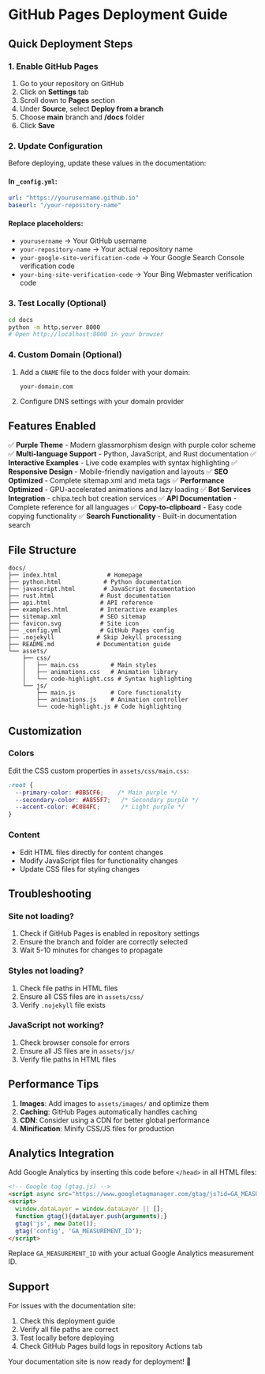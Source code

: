 # GitHub Pages Deployment Guide

## Quick Deployment Steps

### 1. Enable GitHub Pages
1. Go to your repository on GitHub
2. Click on **Settings** tab
3. Scroll down to **Pages** section
4. Under **Source**, select **Deploy from a branch**
5. Choose **main** branch and **/docs** folder
6. Click **Save**

### 2. Update Configuration
Before deploying, update these values in the documentation:

#### In `_config.yml`:
```yaml
url: "https://yourusername.github.io"
baseurl: "/your-repository-name"
```

#### Replace placeholders:
- `yourusername` → Your GitHub username
- `your-repository-name` → Your actual repository name
- `your-google-site-verification-code` → Your Google Search Console verification code
- `your-bing-site-verification-code` → Your Bing Webmaster verification code

### 3. Test Locally (Optional)
```bash
cd docs
python -m http.server 8000
# Open http://localhost:8000 in your browser
```

### 4. Custom Domain (Optional)
1. Add a `CNAME` file to the docs folder with your domain:
   ```
   your-domain.com
   ```
2. Configure DNS settings with your domain provider

## Features Enabled

✅ **Purple Theme** - Modern glassmorphism design with purple color scheme
✅ **Multi-language Support** - Python, JavaScript, and Rust documentation
✅ **Interactive Examples** - Live code examples with syntax highlighting
✅ **Responsive Design** - Mobile-friendly navigation and layouts
✅ **SEO Optimized** - Complete sitemap.xml and meta tags
✅ **Performance Optimized** - GPU-accelerated animations and lazy loading
✅ **Bot Services Integration** - chipa.tech bot creation services
✅ **API Documentation** - Complete reference for all languages
✅ **Copy-to-clipboard** - Easy code copying functionality
✅ **Search Functionality** - Built-in documentation search

## File Structure
```
docs/
├── index.html              # Homepage
├── python.html            # Python documentation
├── javascript.html        # JavaScript documentation
├── rust.html             # Rust documentation
├── api.html              # API reference
├── examples.html         # Interactive examples
├── sitemap.xml           # SEO sitemap
├── favicon.svg           # Site icon
├── _config.yml           # GitHub Pages config
├── .nojekyll            # Skip Jekyll processing
├── README.md            # Documentation guide
└── assets/
    ├── css/
    │   ├── main.css         # Main styles
    │   ├── animations.css   # Animation library
    │   └── code-highlight.css # Syntax highlighting
    └── js/
        ├── main.js          # Core functionality
        ├── animations.js    # Animation controller
        └── code-highlight.js # Code highlighting
```

## Customization

### Colors
Edit the CSS custom properties in `assets/css/main.css`:
```css
:root {
  --primary-color: #8B5CF6;    /* Main purple */
  --secondary-color: #A855F7;   /* Secondary purple */
  --accent-color: #C084FC;      /* Light purple */
}
```

### Content
- Edit HTML files directly for content changes
- Modify JavaScript files for functionality changes
- Update CSS files for styling changes

## Troubleshooting

### Site not loading?
1. Check if GitHub Pages is enabled in repository settings
2. Ensure the branch and folder are correctly selected
3. Wait 5-10 minutes for changes to propagate

### Styles not loading?
1. Check file paths in HTML files
2. Ensure all CSS files are in `assets/css/`
3. Verify `.nojekyll` file exists

### JavaScript not working?
1. Check browser console for errors
2. Ensure all JS files are in `assets/js/`
3. Verify file paths in HTML files

## Performance Tips

1. **Images**: Add images to `assets/images/` and optimize them
2. **Caching**: GitHub Pages automatically handles caching
3. **CDN**: Consider using a CDN for better global performance
4. **Minification**: Minify CSS/JS files for production

## Analytics Integration

Add Google Analytics by inserting this code before `</head>` in all HTML files:
```html
<!-- Google tag (gtag.js) -->
<script async src="https://www.googletagmanager.com/gtag/js?id=GA_MEASUREMENT_ID"></script>
<script>
  window.dataLayer = window.dataLayer || [];
  function gtag(){dataLayer.push(arguments);}
  gtag('js', new Date());
  gtag('config', 'GA_MEASUREMENT_ID');
</script>
```

Replace `GA_MEASUREMENT_ID` with your actual Google Analytics measurement ID.

## Support

For issues with the documentation site:
1. Check this deployment guide
2. Verify all file paths are correct
3. Test locally before deploying
4. Check GitHub Pages build logs in repository Actions tab

Your documentation site is now ready for deployment! 🚀
